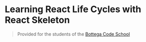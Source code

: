 # Learning React Life Cycles with React Skeleton

> Provided for the students of the [Bottega Code School](https://bottega.tech/)
